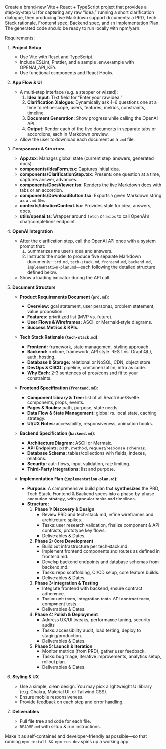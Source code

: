 Create a brand‑new Vite + React + TypeScript project that provides a step‑by‑step UI for capturing any raw “idea,” running a short clarification dialogue, then producing five Markdown support documents: a PRD, Tech Stack rationale, Frontend spec, Backend spec, and an Implementation Plan. The generated code should be ready to run locally with npm/yarn.

Requirements:

1. **Project Setup**  
   - Use Vite with React and TypeScript.  
   - Include ESLint, Prettier, and a sample .env.example with OPENAI_API_KEY.  
   - Use functional components and React Hooks.

2. **App Flow & UI**  
   - A multi‑step interface (e.g. a stepper or wizard):  
     1. **Idea Input**: Text field for “Enter your raw idea.”  
     2. **Clarification Dialogue**: Dynamically ask 4–6 questions one at a time to refine scope, users, features, metrics, constraints, timeline.  
     3. **Document Generation**: Show progress while calling the OpenAI API.  
     4. **Output**: Render each of the five documents in separate tabs or accordions, each in Markdown preview.  
   - Allow the user to download each document as a `.md` file.

3. **Components & Structure**  
   - **App.tsx**: Manages global state (current step, answers, generated docs).  
   - **components/IdeaForm.tsx**: Captures initial idea.  
   - **components/ClarificationStep.tsx**: Presents one question at a time, captures answer, advances.  
   - **components/DocsViewer.tsx**: Renders the five Markdown docs with tabs or an accordion.  
   - **components/DownloadButton.tsx**: Exports a given Markdown string as a `.md` file.  
   - **contexts/IdeationContext.tsx**: Provides state for idea, answers, docs.  
   - **utils/openai.ts**: Wrapper around `fetch` or `axios` to call OpenAI’s chat/completions endpoint.

4. **OpenAI Integration**  
   - After the clarification step, call the OpenAI API once with a system prompt that:  
     1. Summarizes the user’s idea and answers.  
     2. Instructs the model to produce five separate Markdown documents—`prd.md`, `tech-stack.md`, `frontend.md`, `backend.md`, `implementation-plan.md`—each following the detailed structure defined below.  
   - Show a loading indicator during the API call.

5. **Document Structure**  
   - **Product Requirements Document (`prd.md`)**:  
     - **Overview:** goal statement, user personas, problem statement, value proposition.  
     - **Features:** prioritized list (MVP vs. future).  
     - **User Flows & Wireframes:** ASCII or Mermaid‑style diagrams.  
     - **Success Metrics & KPIs.**  

   - **Tech Stack Rationale (`tech-stack.md`)**:  
     - **Frontend:** framework, state management, styling approach.  
     - **Backend:** runtime, framework, API style (REST vs. GraphQL), auth, hosting.  
     - **Database & Storage:** relational or NoSQL, CDN, object store.  
     - **DevOps & CI/CD:** pipeline, containerization, infra as code.  
     - **Why Each:** 2–3 sentences of pros/cons and fit to your constraints.  

   - **Frontend Specification (`frontend.md`)**:  
     - **Component Library & Tree:** list of all React/Vue/Svelte components, props, events.  
     - **Pages & Routes:** path, purpose, state needs.  
     - **Data Flow & State Management:** global vs. local state, caching strategy.  
     - **UI/UX Notes:** accessibility, responsiveness, animation hooks.  

   - **Backend Specification (`backend.md`)**:  
     - **Architecture Diagram:** ASCII or Mermaid.  
     - **API Endpoints:** path, method, request/response schemas.  
     - **Database Schema:** tables/collections with fields, indexes, relations.  
     - **Security:** auth flows, input validation, rate limiting.  
     - **Third‑Party Integrations:** list and purpose.  

   - **Implementation Plan (`implementation-plan.md`)**:  
     - **Purpose:** A comprehensive build plan that **synthesizes** the PRD, Tech Stack, Frontend & Backend specs into a phase‑by‑phase execution strategy, with granular tasks and timelines.  
     - **Structure:**  
       1. **Phase 1: Discovery & Design**  
          - Review PRD and tech‑stack.md, refine wireframes and architecture spikes.  
          - Tasks: user research validation, finalize component & API contracts, prototype key flows.  
          - Deliverables & Dates.  
       2. **Phase 2: Core Development**  
          - Build out infrastructure per tech‑stack.md.  
          - Implement frontend components and routes as defined in frontend.md.  
          - Develop backend endpoints and database schemas from backend.md.  
          - Tasks: repo scaffolding, CI/CD setup, core feature builds.  
          - Deliverables & Dates.  
       3. **Phase 3: Integration & Testing**  
          - Integrate frontend with backend, ensure contract adherence.  
          - Tasks: unit tests, integration tests, API contract tests, component tests.  
          - Deliverables & Dates.  
       4. **Phase 4: Polish & Deployment**  
          - Address UX/UI tweaks, performance tuning, security audits.  
          - Tasks: accessibility audit, load testing, deploy to staging/production.  
          - Deliverables & Dates.  
       5. **Phase 5: Launch & Iteration**  
          - Monitor metrics (from PRD), gather user feedback.  
          - Tasks: bug triage, iterative improvements, analytics setup, rollout plan.  
          - Deliverables & Dates.  

6. **Styling & UX**  
   - Use a simple, clean design. You may pick a lightweight UI library (e.g. Chakra, Material UI, or Tailwind CSS).  
   - Ensure mobile responsiveness.  
   - Provide feedback on each step and error handling.

7. **Deliverables**  
   - Full file tree and code for each file.  
   - `README.md` with setup & run instructions.

Make it as self‑contained and developer‑friendly as possible—so that running `npm install && npm run dev` spins up a working app.  
